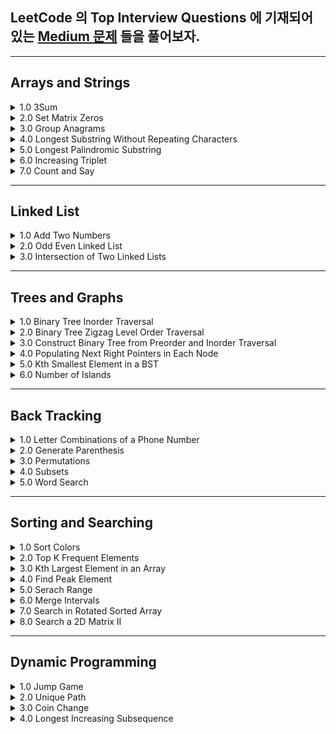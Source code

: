 
## LeetCode 의 Top Interview Questions 에 기재되어 있는 [Medium 문제](https://leetcode.com/explore/interview/card/top-interview-questions-medium/103/array-and-strings/776/) 들을 풀어보자.

---
## Arrays and Strings

<details> 
  <summary> 1.0 3Sum </summary> 
  
  > 고민 
  - brute force 말고 다른 방법 을 찾아보자
  
  
  > 해결
  ### Intuition
<!-- Describe your first thoughts on how to solve this problem. -->
As given hint, once you designate the `Target` value that will be summed up to 0 with other two values, you can use dictionary to solve the problem. 

### Approach
<!-- Describe your approach to solving the problem. -->

1.0 Sort the given array. Once you sort the array, you won't have to deal with same sum of 3 values with different permutations. You are only interested in getting the `combination of sum`. 

Example) Given [-1,0,1,2,-1,4]

- Possible outcome = [-1,0,1], [-1,2,-1] ,[0,1,1] 
- You are `not interested` in the `sequence`, but the combination of integer, so you must only get  [-1,0,1] or [0,1,1] depending on how you sort the array.
- Sort the array in ascending order, it becomes ->  [-4,-1,-1,0,1,2]
- The following result would be = [-1,-1,2],[-1,0,1],[-1,0,1] and the duplicate combinations can be omitted using `Set`

2.0 Declare `Set<[Int]>` to prevent from getting duplicate combination of sum as shown in the example above.

3.0 Iterate through the array until `index` reaches up to right below `nums.count-1`. This way you dont have to examine the last two elements since you are only interested in sum of 3. 

4.0 Create innerloop that iterates from `index+1` until right below `nums.count`. Here you would update dictionary with `-(Target + sortedArray[j])` for key, and j as the value. 

5.0 if you find matchingValue with respect to the existing key of dictionary, record the indexes in the result. 



### Complexity
- Time complexity: `O(n^2)`
<!-- Add your time complexity here, e.g. $$O(n)$$ -->

- Space complexity: `O(n^2)`
<!-- Add your space complexity here, e.g. $$O(n)$$ -->

### Code

```swift 
class Solution {
    
  func threeSum(_ nums: [Int]) -> [[Int]] {
  
      var res: Set<[Int]> = []
      let sortedArr = nums.sorted(by: <) 
       
      for index in 0..<sortedArr.count-1 {
          let target = sortedArr[index]
          var dict: [Int:Int] = [:]
        for j in index+1..<sortedArr.count {  
          var temp: [Int] = [target]
          if let matchedValueIndex = dict[sortedArr[j]] { 
            temp.append(sortedArr[matchedValueIndex])
            temp.append(sortedArr[j])
            res.insert(temp)
          } else {
            dict.updateValue(j, forKey: -1 * (target + sortedArr[j])) 
          } 
            
        }
      }
      
    return Array(res)
   }
}
```
  
</details>

<details>
  <summary> 2.0 Set Matrix Zeros </summary>
  
  > 고민 
  - 어떤 자료구조를 사용해서 간단히 문제를 풀수있을지 고민.
  
  > 해결
  - 튜플을 이용, 요소가 0인 좌표 (x,y) 를 기록하여 문제 해결
  
  > 결과
  ```swift 
      func setZeroes(_ matrix: inout [[Int]]) {
        
        var pos: [(Int,Int)] = [] //x,y
        
        for x in 0..<matrix.count {
            for y in 0..<matrix[x].count{
                if matrix[x][y] == 0 {
                    pos.append((x,y))
                }
            }
        }
        
        for item in pos {
            matrix[item.0] = matrix[item.0].map{$0*0}
            for row in 0..<matrix.count {
                matrix[row][item.1] = 0
            }    
        }            
        
    }
  ```
  - Time complexity: `O(n*m)`
<!-- Add your time complexity here, e.g. $$O(n)$$ -->

- Space complexity: `O(n+m)`
<!-- Add your space complexity here, e.g. $$O(n)$$ -->
</details>


<details>
    <summary> 3.0 Group Anagrams </summary>
    
   > 고민 
   - 어떻게 다른 글자를 가지고 있는지 확인해줄까? 
   - 어떻게 같은 요소를 포함하고 있는애들끼리만 묶어줄까? 

   > 해결 
   - 각 String 에 Sort 를 사용하면 같은 문자를 포함하고 있는 요소와 아닌요소를 나눌수 있었다. 
   - 그 후 `Dictionary` 의 키값으로 다른 순서로 섞여있는 문자들을 구별하기 위하여 sorted 된 형태의 문자를 key 값으로 두고 value 로 각기 다른 순서로 구성된 문자들을 묶어두기 위해서 `[String]` 을 할당해주었다. 
    - 주어진 `strs` 를 순회하여 각 딕셔너리를 채워준뒤에 마지막으로 각 value 를 `res` 에 `append` 해줌으로 문제를 해결할수 있었다. 
    
   > 결과 
  
  ```swift 
  func groupAnagrams(_ strs: [String]) -> [[String]] {

    var commons: [String: [String]] = [:]
    var res: [[String]] = []

    for string in strs {
      let sortedString = String(string.sorted())
      if var anagrams = commons[sortedString] {
        anagrams.append(string)
        commons[sortedString] = anagrams
      }else{
        commons.updateValue([string], forKey: sortedString)
      }
    }

    for item in commons {
      res.append(item.value)
    }

    return res
  }
  ```
  
  - Time complexity: `O(n)`
<!-- Add your time complexity here, e.g. $$O(n)$$ -->

  - Space complexity: `O(n)`
<!-- Add your space complexity here, e.g. $$O(n)$$ -->

  </details>

<details> 
  <summary> 4.0 Longest Substring Without Repeating Characters </summary>
  
 > 고민 
 - 처음엔 이번에 들어온 string 요소가 이미 array 에 있다면 array 를 다 비우고 새로 시작하는 로직으로 작성하다 `removeSubrange` 를 사용해서 문제를 해결.
  
  
### Intuition
<!-- Describe your first thoughts on how to solve this problem. -->
Iterate through the given string and if there duplicated element found, update array that keep tracks of the current substring. 



### Approach
<!-- Describe your approach to solving the problem. -->
- Keypoint is to slice array by using `removeSubrange` 
- `array` is used to keep tracks of current substring.
- `set` is used to store traces of `array` 

![image.png](https://assets.leetcode.com/users/images/9327b146-8f1d-410a-a822-dbb022bf143d_1665562097.4361033.png)

### Complexity
- Time complexity: `O(n)`
<!-- Add your time complexity here, e.g. $$O(n)$$ -->

- Space complexity: `O(n)`
<!-- Add your space complexity here, e.g. $$O(n)$$ -->

### Code
```swift 
class Solution {
    
   func lengthOfLongestSubstring(_ s: String) -> Int {
  
      var set: Set<[String]> = []
      var curr: [String] = []

      for char in s {
        if let duplicatedIndex = curr.firstIndex(of: String(char))
        {
          curr.removeSubrange(0...duplicatedIndex)
        }
        curr.append(String(char))
        set.insert(curr)
      }
      return set.max(by: {$0.count<$1.count})?.count ?? 0
    }
}
```
</details>

<details>

 - 혼자sol? -> ❌
 <summary> 5.0 Longest Palindromic Substring </summary>
 
 > 고민
 - palindrome 이면 중복된 요소가 있는 인덱스마다 string 을 slice 해서 palindrome 여부를 판별하면 되겠다는 생각을 했다.
 - 하지만 아래와 같은 문제가 생겨 해메다 문제를 해결하지 못함.
 ex) "aacab" 일때, aac 까지 확인후 그다음 요소인 a 가 왔을때 aaca 와 aca 를 비교해야하는데 이방법은 time complexity 를 O(n^3) 가 되므로 패스하지 못함. 
 
 > 해결
 - 요소하나하나를 검사할때마다, 가운데 요소부터 양끝으로 뻗어가는 pointer (left, right) 를 생성하여 요소가 같은지 확인.
 - 이때 중요한것은 palindrome 의 길이가 odd, even 일때 를 생각해야한다는것이다. 
 <img width="835" alt="image" src="https://user-images.githubusercontent.com/36659877/195517073-f1b96583-b957-49a8-8547-6fc12c8662d5.png">

 > 결과 
 
 ```swift 
 func longestPalindrome(_ s: String) -> String {
  var left = 0
  var right = 0
  var resLen = 0
  let str = Array(s)
  var resLeft = 0
  var resRight = 0
  
  for i in 0..<str.count {
    (left,right) = (i,i)
    while (left >= 0 && right < str.count) && str[left] == str[right] {
      if (right - left + 1) > resLen {
        (resLeft,resRight) = (left,right) // 여기서 res = str[left...right] 를 할당하게되면 On^3 의 시간복잡도가 발생하므로, resLeft, resRight 에 일단 저장해둠.
        resLen = right - left
      }
      right += 1
      left -= 1
      
    }
    
    (left,right) = (i,i+1)
    while (left >= 0 && right < str.count) && str[left] == str[right] {
      if (right - left + 1) > resLen {
        (resLeft,resRight) = (left,right)
        resLen = right - left
      }
      right += 1
      left -= 1
    }
  }
  
  return String(str[resLeft...resRight])
}
```

- Time Complexity = `O(n^2)`

- Space Complexity = `O(1)`
 
</details>

<details> 
   <summary> 6.0 Increasing Triplet </summary> 
   
   > 고민 
   - 1부터 시작해서 왼쪽 < 가운데 < 오른쪽 이면 true 를 반환 하는 함수를 작성해봤는데, 3개가 꼭 연속으로 붙어 있어야한다는 제약조건이 없었기때문에 실패했다. 
   - 따라서 왼쪽, 오른쪽 요소를 검사하는 로직은 그대로 가져가되, lower, high bound 안에 middle 값이 존재해하는 로직을 파기 시작했다. 
   
   
   > 해결 
   
   ### 시도1
   - 1부터 요소 검사를 시작하여 left 값과 right 값이 유효할시 low, high bound 를 업데이트 시켜준다. 
   - left 와 right 가 현재 curr 값과 같은 값이 아니라면, prevMid 값을 업데이트 해준다. prevMid 는 high bound 가 업데이트 됐을시에, 이전의 middle 값을 넣어주어 유효한 triplet 인지 확인하는 용도때문에 할당해주었다. 
 
 ```swift 
   func increasingTriplet(_ nums: [Int]) -> Bool {
        
        if nums.count < 3 {return false}
        var low = nums[0]
        var high = Int.min
        var prevMid = 0

        for i in 1..<nums.count-1{ 
            let curr = nums[i]
            let left = nums[i-1]
            let right = nums[i+1]

            //Update left
            if curr > left {
                low = left
            }

            //Update right
            if curr < right {
                high = right   
            }

            if ((low < prevMid && high > prevMid) || (low < curr && high > curr)) {
                return true 
            }     
            
            if curr != right && curr != left {
                prevMid = curr    
            }

        }

       return false
    }
```  
- Time Complexity = `O(n)`

- Space Complexity = `O(n)`

  ### 시도2
  - 1.0 lower, upper 값을 max 로 잡는다. 
  - 2.0 주어진 배열을 순회 하면서 현재 값이 lower,upper 값 보다 같거나 작을시에 lower 값 upper 값을 순서대로 업데이트 시켜준다. 
  - 3.0 만약 숫자가 lower 보다 크고, upper 보다 작을시에 true 를 반환 해준다. 
  - 4.0 모든 요소를 순회 했는데도 불구하고 함수종료가 안되었다는 뜻은, lower, upper Range 사이에 값이 존재하지 않았다는 뜻이므로 false 를 반환해준다. 
   
```swift
   func increasingTriplet(_ nums: [Int]) -> Bool {
        var lower = Int.max, upper = Int.max
        for num in nums {
            if num <= lower {
                lower = num
            } else if num <= upper {
                upper = num
            } else {
                return true
            } 
        }
        return false
    }
```  
  
- Time Complexity = `O(n)`

- Space Complexity = `O(1)`

</details>

<details> 

   <summary> 7.0 Count and Say </summary>
    
   > 고민 
    
   - 문제를 보고 이해하지 못해서 힌트를 보고 해결했다. 
   - 내가 이해한 정도는 이전 수의 각자리수마다 연속으로 중복되는 요소를 카운트 하여 string 값으로 반환하는 작업을 n 번 반복하는 함수를 작성하는 것이였다. 

   > 해결
    
   ```swift 
   func countAndSay(_ n: Int) -> String {
      var str: String = ""
      //base case
      if n == 1 {
        return "1"
      }else {
        str += countAndSay(n-1)
        let count = counter(str)
        return stringConverter(count)
      }
   }

  func counter(_ str: String) -> [[Int]] {
    let first = str.index(str.startIndex, offsetBy: 0)
    var cnt = 1
    var res: [[Int]] = [[Int(String(str[first]))!,cnt]]

    for i in 0..<str.count-1 {
      let currIndex = str.index(str.startIndex, offsetBy: i)
      let nextIndex = str.index(str.startIndex, offsetBy: i+1)
      let element = String(str[currIndex])
      let nextElement = String(str[nextIndex])

      if res[res.count-1][0] != Int(nextElement)! {
        res.append([Int(nextElement)!,1])
      }
       if element == nextElement {
        cnt += 1
        res[res.count-1][1] = cnt
      }else{
        cnt = 1
      }

    }
     return res
  }

  func stringConverter(_ nums: [[Int]]) -> String {
    var str = ""
    for num in nums {
      for element in num.reversed() {
        str += String(element)
      }
    }
    return str
  }
  
  ```
  
  - Time Complexity = `O(n^2)`

  - Space Complexity = `O(n)`
  
</details>

---- 

## Linked List 

<details> 
  <summary> 1.0 Add Two Numbers </summary>
  
  > 고민 
  - 어떻게 새로운 노느들 리스트의 마지막 노드에 계속 이어줘야할지 고민 했다. 
  
  
  > 해결
  - 새로운 ListNode 의 마지막 노드를 tracking 하고 새로운 노드를 이어줄 변수를 만들었다. 
  - 이변수(`resNext`) 는 `res` listNode 를 참조하고 있고 `resNext = resNext.next` 를 while loop 에서 선언해주어 리스트 맨끝의 노드를 가르킬수 있도록 구현해주었다. 
  
  > 결과 
  
  ```swift 
  func addTwoNumbers(_ l1: ListNode?, _ l2: ListNode?) -> ListNode? {
        
        var carry = 0 
        var curr1 = l1
        var curr2 = l2
        var res: ListNode? = ListNode()
        var resNext = res
        
        while (curr1 != nil || curr2 != nil) { 
            var sum = (curr1?.val ?? 0) + (curr2?.val ?? 0) + carry
            carry = sum/10
            
            if sum >= 10 { 
                sum = sum - 10
            }
            
            curr1 = curr1?.next
            curr2 = curr2?.next 
            resNext?.next = ListNode(sum)
            resNext = resNext?.next
        }
        
        if carry == 1 { 
            resNext?.next = ListNode(carry)
        }
            //Trim off the first 0 Listnode
            res = res?.next
        
        return res
    }
    
  ```
 
  - Time Complexity = `O(n)`

  - Space Complexity = `O(n)`

 </details>

 <details> 
    <summary> 2.0 Odd Even Linked List </summary> 
    
   > 고민 
   - 홀수번째 있는 노드와 짝수번째 있는 노드를 어떻게 분리시킬지 고민 했다. 
    
   > 해결 
   - 이전번 문제와 똑같은 방법으로, 홀수, 짝수 번째 노드를 저장시킬 변수를 만들어서 리스트 끝에 이어주는 형식으로 문제 해결 
    
  ```swift 
    func oddEvenList(_ head: ListNode?) -> ListNode? {
      // var res = head

      var oddList: ListNode? = ListNode()
      var oddNext = oddList

      var evenList: ListNode? = ListNode()
      var evenNext = evenList

      var curr = head
      var cnt = 1

      while curr != nil {

        if cnt % 2 == 1 {
          oddNext?.next = curr
          oddNext = oddNext?.next
        } else {
          //evenCase
          evenNext?.next = curr
          evenNext = evenNext?.next
        }
        curr = curr?.next
        cnt += 1
      }

      if evenNext?.next?.next == nil {
        evenNext?.next = nil
      }

      oddList = oddList?.next
      evenList = evenList?.next
      oddNext?.next = evenList

      return oddList
    }
  ```
  
  ```swift 
  //더 간단히 푸는 방법 
     func oddEvenList(_ head: ListNode?) -> ListNode? {
        var odd = head
        var even = odd?.next
        
        var evenHead = even
        var oddHead = odd
        
        while even?.next != nil {
            odd?.next = even?.next
            odd = odd?.next
            
            even?.next = odd?.next
            even = even?.next
        }
        
        odd?.next = evenHead
        
        return oddHead
    }
  ```
    
  - Time Complexity = `O(n)`
  
  - Space Complexity = `O(1)`
    
 </details>


 <details> 
    <summary> 3.0 Intersection of Two Linked Lists </summary>
   
  - 혼자sol? -> ❌
  
  > 고민 
  - 각각 길이가 다른 리스트의 중 Intersect 하는 노드를 어떻게 찾을지 고민함. 
  - 리스트를 reverse 해서 풀어보려했으나 기존리스트의 순서를 바꾸면 안되므로 pass.
  
  > 해결
  - 각각 리스트의 길이를 세어 길이의 차만큼 offset 을 주어서 list 를 순회하는 방법으로 문제를 해결해도 되지만, count 하는과정의 시간이 오래걸림.
  - 각각의 리스트를 순회할때 nil 값이 오면, 다른 리스트의 첫부분으로 가서 문제를 해결하는 방법이 있었다. 
  - 이렇게해서 둘의 리스트를 한번씩 순회하면 길이의 상관없이 각각 검사되는 요소의 순서가 일치해 지므로 문제 해결!. 
  [참조](https://www.youtube.com/watch?v=D0X0BONOQhI)
   
  > 결과 
  
  ```swift
  func getIntersectionNode(_ headA: ListNode?, _ headB: ListNode?) -> ListNode? {
        
        var head1 = headA
        var head2 = headB
        
        while head1 !== head2 {
            head1 = head1 == nil ? headB : head1?.next
            head2 = head2 == nil ? headA : head2?.next
        }

        return head1
    }
  ```
  
  - Time Complexity = `O(n+m)`
  
  - Space Complexity = `O(1)`
    
  
 </details>
 
 ----
 
 ## Trees and Graphs
 
 <details>
     <summary> 1.0 Binary Tree Inorder Traversal </summary>
     
   > 고민 
   - Binary Tree 를 Inorder Traversal 하는 방법을 한번도 풀어보지 못해서 처음에 개념을 좀 찾아보고 코드로 구현하려고 했다. 
   - Inorder Traversal 은 Tree 를 검색하는 하나의 DFS 방법으로 왼쪽 가장 깊은 노드에서부터 오른쪽 방향으로 진행되는 방법이다. 
   - 처음 개념을 파악하고 나서 왼쪽 노드로 뻗어가는과정중에 오른쪽 노드가 있는지 파악 해야하나? 라는 고민을 했었지만 결과적으로는 아니였다. (여기서 시간을 엄청 잡아먹음) 
   - 한 2시간넘게 잘못된생각으로 문제를 풀려고 했었는데 솔직히 문제를 풀면서도 확신이 들지 않았었다. 다음부터는 시간이 꽤 지나는데도 내생각에 확신이 들지 않는다면 가능한 빨리  문제를 어떻게 접근해야하는지 다시 살펴볼 필요가 있다고 생각한다. 
     
   > 해결 
   - 0.0 pointer 를 root 로 향하게 한다.
   - 1.0 pointer 의 왼쪽 Child node 가 nil 이 될때 까지 쭉 pointer 를 이동시키며 Stack 에 저장한다. 
   - 2.0 Stack 제일 위에 있는 node 를 pop 해주고 res 에 append 한다. 
   - 3.0 pointer 를 pop 된 node 의 오른쪽 요소로 향하게 하고 1.0,2.0 을 되풀이 한다. 
   - 4.0 이 과정을 Pointer 가 nil, stack 이 empty 가 될때까지 반복한다. 
     
  <img width="1599" alt="image" src="https://user-images.githubusercontent.com/36659877/196602000-89c2e9cb-ac36-42dd-a045-1c4430483fd2.png">
    
   ```swift 
   func inorderTraversal(_ root: TreeNode?) -> [Int] {
    var res: [Int] = []
    var pointer = root
    var stack: [TreeNode] = []
    
    //Pointer 가 nil, stack 이 empty 가 될때까지
    while pointer != nil || !stack.isEmpty {
      
      //LeftNode Traversal 
      while pointer != nil {
         stack.append(pointer!) 
         pointer = pointer?.next
      }
      
      let lastNode = stack.removeLast() 
      res.append(lastNode.val) 
      pointer = lastNode.right
    }
    return res
   }
   ```
      
 - Time Complexity = `O(n)`
  
 - Space Complexity = `O(n)` 
 </details>
 
 
 <details> 
   <summary> 2.0 Binary Tree Zigzag Level Order Traversal </summary> 
    
   > 고민 
   - 어떻게 하나의 level 씩 노드를 검색할수 있을까? 
   - 어떻게 방향을 제어 할수 있을까? 
    
   > 해결 
   - BFS(하나의 level 씩 검색하는 방법) 를 사용해서 문제를 해결하는 방법을 저번에 한번 구현한적이 있었는데 생각이 잘 나지 않아서 다시 보고 익히는 연습을 했다. 
   - 각 level 이 읽어지는 방향이 달라지면서 노드값 또한 결과 배열에 정리 시켜놔야하는데 이부분에서 많이 고민 했다. Stack 과 Queue 를 같이 사용할지, 아니면 다른 방법이 있을지 생각 고민했다. 
   - 그 결과 루트 에서부터 오른쪽 에서 왼쪽 방향으로 읽는다고 생각하여 읽는 방향이 왼쪽에서 오른쪽 일경우 Queue 에 들어 있던 요소들을 배열에 넣은다음 reversed 해주어 문제를 해결했다.
       
   ![image](https://user-images.githubusercontent.com/36659877/196968613-c284d1bd-0a99-4bb1-96d9-14ba2de26e19.png)

   ![image](https://user-images.githubusercontent.com/36659877/196968663-162d864f-6479-47d5-bff6-437f8df56318.png)
     
   > 결과 
   ```swift 
   class Queue { 
    
    private var queue: [TreeNode?] = []
    private var head: Int = 0

    var count: Int {
      return queue.count - head 
    } 

    var isEmpty: Bool { 
      return self.count == 0 
    }

    func enqueue(_ val: TreeNode?) {
        guard let newNode = val else {return}
        queue.append(newNode)
    }

    func dequeue() -> TreeNode? { 
        guard head < queue.count, let node = queue[head] else {return nil}
        queue[head] = nil
        head += 1
        return node
    } 

   }
    
   func zigzagLevelOrder(_ root: TreeNode?) -> [[Int]] {

      var queue = Queue() 
      var res: [[Int]] = []
      var curr = root
      var leftToRight = false 
      queue.enqueue(curr)
        
      while (!queue.isEmpty) {
          var level: [Int] = [] 
          var count = queue.count - 1 

          while (count >= 0) { 
              if let node = queue.dequeue() {
                   level.append(node.val)
                   count -= 1
                   queue.enqueue(node.left)    
                   queue.enqueue(node.right)
              }
                
          }
       
          if leftToRight {
                level = level.reversed()
          }
            
          leftToRight = !leftToRight
          res.append(level)
      }

      return res
   }
   ```
    
   - Time Complexity = `O(n+E)` where E = Number of nodes per level
    
   - Space Complexity = `O(n+E)` 
 </details> 

 <details> 
   <summary> 3.0 Construct Binary Tree from Preorder and Inorder Traversal </summary> 
   
   > 고민 
   - preorder 와 inorder 리스트를 만들때 사용되었던 Binary Tree 를 생성하야하는데, 어떻게 preorder 와 inorder 리스트 들이 만들어지는지 알아봐야겠다. 

### Preorder (전위 순회) 방식 

![image](https://user-images.githubusercontent.com/36659877/197224781-95b32994-592d-48f4-88fb-3c416128e35f.png)
   
 - 순회 순서 => Root, Left, Right
 -> F > B > A > D > C > E > G > I > H 

### Preorder (전위 순회) 방식 

 ![image](https://user-images.githubusercontent.com/36659877/197229986-4f49811c-90cb-45ed-8d71-dcf4584b630b.png)

 - 순회 순서 => Left, Root, Right
 -> A > B > C > D > E > F > G > H > I
 
 - 두 방식의 공통점은 subTree 하나의 끝이 나올때까지 순회를 계속 하는 DFS 방식이다. 
 - 두방식의 다른점은 처음 2개의 요소를 탐색하는 순서인데, root/left 를 먼저 탐색하냐에 있다. 
 - 정확히 어떤 패턴을 사용해서 문제를 해결해야할지 몰라서 두개의 배열을 나열해보고 하나씩 요소를 제거 해봤고, 아래와 같은 생각을 이끌어 낼수 있었다. 

 
  > - Preorder 배열의 첫 요소는 Binary Tree 의 시작점의 값을 알려주기 때문에, preorder 배열의 요소를 하나씩 BinaryTree Node 로 생성한다음, 어떤 순서로 연결해줄지를 inorder 배열을 통해서 유출해냈다. 
  > - 또한 첫번째 요소를 기준으로 왼쪽 요소들은 Left SubTree 인것을 알수 있고, 오른쪽 요소들은 Right SubTree 인것을 유출해 낼수 있었다. 
  > 그리고 아래와 같은 방식으로 Binary Tree 를 완성해갔다. 
  
![image](https://user-images.githubusercontent.com/36659877/197249222-174d8fc4-b1ec-4ca7-9bf2-0f96634d9c38.png)
![image](https://user-images.githubusercontent.com/36659877/197250061-8a919182-59da-42ba-9d3d-65ee5f283635.png)
![image](https://user-images.githubusercontent.com/36659877/197250089-32646a4a-6651-4967-8794-09022034f90a.png)


> 해결
- 위에서 고민했던방법을 구현하는데에 있어서 어려움을 겪었다. 결국 혼자서 문제를 해결 하지는 못했고, Recursive 하게 문제를 해결하는 방법을 참조 하여 해결 하였다. 

```swift 
func buildTree(_ preorder: [Int], _ inorder: [Int]) -> TreeNode? {
    //baseCase
    guard let firstValue = preorder.first else {return nil}
    let root = TreeNode(firstValue)
    let midIndex = inorder.firstIndex(of:firstValue)!
    root.left = buildTree(Array(preorder[1..<(midIndex+1)]), Array(inorder[0..<midIndex]))
    root.right = buildTree(Array(preorder[(midIndex+1)...]), Array(inorder[(midIndex+1)...]))
  return root
}
```

- Time Complexity = `O(n)`
    
- Space Complexity = `O(n)` 

 </details>

<details>
  <summary> 4.0 Populating Next Right Pointers in Each Node </summary>
  
  > 고민 
  - 문제를 보고 각 레벨을 순회하면서 문제를 해결할수 있겠다고 생각함. 
  
  > 해결
  - 큐를 사용해서 BFS 를 구현하여 문제를 해결했다. 
  
  > 결과 
  
  ```swift
  class Queue {
    
    private var queue:[Node?] = [] 
    private var head = 0 
    
    subscript(index: Int) -> Node? {
        return queue[index]
    }
    
    var first: Node?{
      return queue[head]  
    } 
    
    var count: Int {
      return queue.count - head  
    } 
    
    var isEmpty: Bool {
        return self.count == 0
    }
    
    func enqueue(_ node: Node?) {
        queue.append(node)
    }
    
    func dequeue() -> Node? { 
        guard head < queue.count, let node = queue[head] else {return nil}
        queue[head] = nil
        head += 1
        return node
    }
    
  }
                                 
  func connect(_ root: Node?) -> Node? {
        guard let root = root else {return nil}
        var queue = Queue()
        queue.enqueue(root)
        
        while !queue.isEmpty {
            
            var cnt = queue.count-1
            while cnt >= 0 {

                let node = queue.dequeue()
                if cnt == 0 {
                    node?.next = nil
                }else{
                    node?.next = queue.first
                }
                if let left = node?.left {queue.enqueue(left)}
                if let right = node?.right {queue.enqueue(right)}
                cnt -= 1
            }

        }
        
        return root
    }
  ```
  
 - Time Complexity = `O(n)`
    
 - Space Complexity = `O(1)` 
  
</details>
   
<details>
  <summary> 5.0 Kth Smallest Element in a BST </summary>
  
  > 고민 
  - 트리에 주어진 값들을 어떻게 하면 sort 할수 있을까?
  
  > 해결 
  - BST 를 inorder 방식으로 순회하며 각각의 값을 배열에 넣어주면 ascending order 로 배열이 나열될것이다. 
  
  > 결과 
  
  ```swift 
  func kthSmallest(_ root: TreeNode?, _ k: Int) -> Int {
        
        var stack:[TreeNode?] = []
        var pointer = root 
        var sortedValueList: [Int] = []
        
        while pointer != nil || !stack.isEmpty {
            
            //Traverse To deapest leftNode
            while pointer != nil {
                stack.append(pointer)
                pointer = pointer?.left
            }
            
            //PopStacks 
            if let node = stack.popLast() {
                sortedValueList.append(node!.val)
                pointer = node?.right 
            }
        }
        
        return sortedValueList[k-1]
    }
  ```
  - Time Complexity = `O(n)`
    
  - Space Complexity = `O(1)`

</details>

<details> 
  <summary> 6.0 Number of Islands </summary>
  
  > 고민 
  - 직관적으로 생각했을때는 문제를 아래와 같이 해결할수 있을것같다고 생각했다. 
  
  ![image](https://user-images.githubusercontent.com/36659877/197436086-53feac5c-f6ee-4727-b4c2-7884a270fe0f.png)

  - 왼쪽 위 부터 시작해서 1 과 연결되어 있는 1 들의 묶음으로 island 만들고, 만들어진 island 의 가장 오른쪽 위의 index 부터 시작하여 1 이 나올때까지 배열을 순회하는것이다. 
  - 이때 0 이 아니 1을 만났을때 또 다른 island 의 묶음을 만드는 것이다. 
  - 하지만 이를 구현하는 방법에서 막혔는데 2가지 문제가 있었다. 
  - 1.0 어떻게 현재 1과 연결되어 있는 모든 1을 찾지? 
  - 2.0 어떻게 이미 방문한 요소를 표시할수 있을까? 
  
  > 해결 
  - 1과 연결되어 있는 오른쪽,아래 방향을 검사해서 1인경우 연속해서 연결되어 있는 1을 찾을수 있다. (하나의 완성된 섬을 찾기 위해서)
  - 여기서 중요한점은 연결되어 있는 1이 방문이 됐다는것을 표기해야한다. 
  - 첫번째 1과 연결된 좌표는 (0,1), (1,0) 이다. 
  - (0,1)과 (1,0) 에 연결되어 있는 1의 좌표는 (0,2),(1,1),(2,0) 인데 (1,1) 이 중복된것을 확인할수있고 두번 확인 할필요가 없어진다. 
  - 이렇게 중복된 요소의 방문을 피할수 있는 방법은 BFS 방법을 이용해서 1이 있는곳을 체크하는것이다. 
  ![image](https://user-images.githubusercontent.com/36659877/197437731-4129553a-496c-42f5-a311-fe2ade27a5a6.png)
  
  
  > 결과 
  - 실질적인 구현은 Recursive 하게 풀었다. 
  - 일단 주어진 grid 를 순회하면서 1 을 찾으면, 해당 맵에 1이 연속으로 연결되어 있는 1을 -> 0 으로 만들어준다. (위,아래,오른쪽,왼쪽 방향으로)
  - 변경된 맵을 계속 순회하게 되면 첫번째 1과 연결이 안되어 있던 또다른 1을 찾을수 있게되는데 이때 islandCount 를  +1 해준다. 
  
  ![image](https://user-images.githubusercontent.com/36659877/197448179-2f648d71-7611-4f7f-9281-c6848b25cf0a.png)

  ```swift 
  func numIslands(_ grid: [[Character]]) -> Int {
      
      let row = grid.count
      let col = grid[0].count
      var islandCount = 0
      var map = grid

      for r in 0..<row {
          for c in 0..<col{
              if map[r][c] == "1" { //배열순회중, 1을 찾으면, r,c 를 reference Point 로 사용하여 연결되어 있는 1 들을 0 으로 만들어준다
                  islandCount += 1
                  changeElement(r,c,&map)
              }
          }
      }
      return islandCount
  }



  func changeElement(_ r:Int, _ c:Int, _ map: inout [[Character]]) { //To find area of island from the reference point

    guard r >= 0, r < map.count,
          c >= 0, c < map[0].count,
          map[r][c] == "1" else {return}
    map[r][c] = "0"
    changeElement(r+1, c, &map) //Search bottom and change to 0
    changeElement(r-1, c, &map) //top
    changeElement(r, c+1, &map) //right
    changeElement(r, c-1, &map) //left
  }
  ```

  - Time Complexity = `O(n^2)`
    
  - Space Complexity = `O(n+m)`

</details>

---- 
## Back Tracking
<details> 
  <summary> 1.0 Letter Combinations of a Phone Number </summary>  
  
  > 고민 
  - 어떻게 하나의 숫자로 만들수 있는 알파벳을 빼고 다른 숫자로 만들수 있는 알파벳과 조합을 이룰수 있을까?
  
  > 해결 
  - BackTracking Tree 를 그려보면 아래와 같이 만들수 있다.   
  ![image](https://user-images.githubusercontent.com/36659877/197676152-2035e3ed-6b06-44b1-b01a-a7a5e18d5a2c.png)
  - 2의 a 로 시작했을때 3의 def 과 조합하여 string 배열을 만들어 주어야하는데, 아래와 같은 방식으로 문제를 해결했다. 
  - 함수의 인풋으로 주어진 digits 를 index 로 관리해서 2와 3이 가지고 잇는 단어를 빼낼수있다. 
  - 첫번째로 2 의 (index = 0) 모든 character 를 순회하며 recursive 한 함수를 호출한다. 
  - 이 recursive 에 (index + 1) 을 넣어주어 3 이 가지고 있는 단어들을 순회 하며 이전에 넘어온 character (a,b,c 순) 과 현재 characters (d,e,f 순) 을 합쳐 recursive 함수 호출을 basecase 에 도달할때 까지 반복한다. 
  - 이때 basecase 는 현재 합쳐친 string 의 개수가 함수 인풋으로 주어진 digits 의 개수와 같은것이다. 
  
  > 결과 
  ```swift 
  func letterCombinations(_ digits: String) -> [String] {
    let letterList: [String: String] = ["2":"abc",
                                        "3":"def",
                                        "4":"ghi",
                                        "5":"jkl",
                                        "6":"nmo",
                                        "7":"pqrs",
                                        "8":"tuv",
                                        "9":"wxyz"]
    var res: [String] = []


      func backTracking(_ index: Int, _ currStr:String) {

        //basecase 
        if currStr.count == digits.count { 
          res.append(currStr)
          return
        }

        let strIndex = digits.index(digits.startIndex, offsetBy: index)
        for char in letterList[digits[strIndex]] {
            backTrack(index+1, currStr+String(char))  
        }

      } 

    if !digits.isEmpty {
      backTrack(0,"")
    }

    return res 
  } 
  
  ```
  
  - Time Complexity = `O(n*4^n)` (worstCase)
    
  - Space Complexity = `O(n)`
  
</details>

<details> 
  <summary> 2.0 Generate Parenthesis </summary> 
  
  > 고민 
  - 문제를 아예 어떻게 접근해야할지 조차 생각이 안난다. 
  - 계속 풀어보는 수밖에 없을듯.. 
  
  > 해결 
  
  ### 문제 파악
  - 3이 주어질때 well formed parenthesis 는 ["((()))","(()())","(())()","()(())","()()()"] 와 같다. 
  - Well Formed parenthesis 의 `Key Point` 는 "(" 이전에 ")" 가 올수 없는 형식이다. `)(` 와 같은 형식 불가 
  - n * 2 만큼의 parenthesis 가 존재하고 "(" 와 ")" 가 각각 반반 을 차지한다. 
  
  ### 문제 접근 
  - 어떻게 문제를 풀수 있을까? 
  - Brute force 방법으로 접근 해보자. 
    - Valid 한 parenthesis 는 어떠한 케이스인가? 
    - n = 3 일때, 3개의 opened, 3개의 closed 괄호를 가지고 있어야한다 (base case)
    - 이들의 순서는 opened parenthesis > closed parenthesis 일때만 closed 괄호를 더할수 있다. 
    - 열린 괄호는 limit, 즉 n 개의 열린괄호 까지 더해 줄수 있다. 
    - 이런 제약사항으로 백트래킹트리 를 만든다면 아래와같은 트리를 만들수있다. 
    
![image](https://user-images.githubusercontent.com/36659877/197924954-cce0a060-a348-4ba9-ba49-6e6390796c26.png)

  - 이 과정을 recursive 하게 코드로 구현해보자 
  
  ### 코드 구현 
  - base case 는 현재 str.count 가 n*2 일때로 구성하였다. 
  - 아래와같은 2가지의 case 로 recursive 하게 backtracking 함수를 불러줄수있다.  
  - 1.0 `(` 의 개수가 n 개 미만일떄 
  - 2.0 `)` 의 개수가 `(` 의 개수보다 작을때.

  > 결과 
  
  ```swift 
    func generateParenthesis(_ n: Int) -> [String] {

    let list: [Bool:String] = [true:"(", false:")"]
    var res:[String] = []

        func backTrack(_ openCnt: Int, _ closeCnt: Int, _ currStr: String) {
          //basecase
          if currStr.count == n*2 {
            res.append(currStr)
            return
          }

          //Add open parenthesis when it does not exceeds the limit
          if openCnt < n {
            backTrack(openCnt+1, closeCnt, currStr + (list[true]!))
          }

          //Call recursivly on the case below at the same time.

          //Add closed parenthesis if the count of closed parenthesis is less then opened ones.
          if closeCnt < openCnt {
            backTrack(openCnt, closeCnt+1, currStr + (list[false]!))
          }

        }

      backTrack(0,0,"")

      return res
    }
  ```  
  - Time Complexity = `O(8^n)` (worst case 잘모르겠음..)
    
  - Space Complexity = `O(n)`

</details> 


<details> 
  <summary> 3.0 Permutations </summary> 

  > 고민 
  - 어떻게 4자리 이상의 수가 주어질때 permutation 을 구할수 있을까? 
  - 일단 3자리 이하의 수가 주어질때는 어떻게 문제를 풀어야해야하는지 알아냈다. 
  - Ex) [1,2,3] 이 주어질 경우, 
    - [1,2,3] -> [1,3,2] 
    - [2,1,3] -> [2,3,1] 
    - [3,2,1] -> [3,1,2] 
    
    위와 같은 순으로 [1,2,3] 의 첫번째 요소의 순서을 번갈아가며 3개의 reference 배열을 만들었고, 하나의 배열마다 그 내부 요소의 순서를 index 로 지정하여 1부터 2 까지 순서를 바꿔주었다. 
  - 문제는 [1,2,3,4] 와 같이 4개 이상의 요소가 포함된 배열일 경우이다. 
    - 현재 내가 생각해낸 알고리즘은 내부의 요소 인덱스가 0부터 항상 증가하기 때문에 [1,2,3,4] 일경우 [1,3,2,4] -> [1,3,4,2] 까지 밖에 계산을 하지 못한다. 
    - 인덱스가 계속 증가기만 하다보니 [1,2,4,3], [1,4,2,3], [1,4,3,2] 같은 요소들이 빠진다는 이야기다. 
    
    현재 내가 작성 한 코드는 아래와 같고 어떻게 위 문제를 해결할수 있을지 찾아보자. 
    ```swift 
    func permute(_ nums: [Int]) -> [[Int]] {
  
      var res: [[Int]] = []

      func backTrack(_ startIndex: Int, curr: [Int]) {

        res.append(curr)
        if startIndex >= nums.count-1 {
          return
        }
        var newCurr = curr
        newCurr.swapAt(startIndex, startIndex+1)
        backTrack(startIndex+1, curr: newCurr)

      }

      for i in 0..<nums.count {
        var curr = nums
        curr.swapAt(i, 0)
        backTrack(1,curr: curr)
      }


      return res
    }
    ```
    
 > 해결
 - 주어진 배열[1,2,3] 에 대해서 나는 만들수 있는 조합의 reference? 를 아래와 같이 만들었었는데. 
 
    > 내가 생각했던 방식
    > [1,2,3] -> [1,3,2] 
    
    > [2,1,3] -> [2,3,1] 
    
    > [3,2,1] -> [3,1,2] 
    
    > 정답 방식
    - 정답을 본뒤에 사람들은 요소 하나하나 씩 선택하면 그 다음 것에서 무었을 선택할수 있나? 라는 로직으로 트리를 아래와 같이 만들었다. 
    - 동그라미 안에 들어 있는 요소들의 순서 하나하나가 permuation 이 되는 방식이다. 
![image](https://user-images.githubusercontent.com/36659877/198196919-1c5e1e5e-c864-4924-a6ec-9638a00e5450.png)


    > 구현 방식
    ![image](https://user-images.githubusercontent.com/36659877/198197967-ef633b85-a7de-44ea-ba93-9c8b3e531c77.png)
    ![image](https://user-images.githubusercontent.com/36659877/198204334-ea37ae54-3b4a-4511-83bf-6926b1c758ac.png)

  > 결과 
  ```swift 
    func permute(_ nums: [Int]) -> [[Int]] {

      var res: [[Int]] = []
      //basecase
      if nums.count == 1 {return [nums]}

      var copy = nums

      for _ in 0..<copy.count { //주어진 배열의 크기만큼 반복
        let firstVal = copy.remove(at: 0) //맨 앞에 있는 값을 빼주고
        var perms = permute(copy)//1개의 요소가 남을때 까지 계속 진행 (Basecase)

        for i in 0..<perms.count {
          perms[i].append(firstVal)
        }

        res += perms
        copy.append(firstVal)
      }
       return res
    }
  ```

  - Time Complexity = `O()` 
    
  - Space Complexity = `O(n)`

</details>

<details> 
  <summary> 4.0 Subsets </summary> 
  
> 고민
- 문제의 패턴이 위 3문제와 많이 흡사한것을 느낀다. 
- Recursive 하게 문제를 해결하려고 하는데 depth 가 깊어지면서 흐름을 이해하기가 너무 어려워진다. 

> 해결 
### 시도1
- 지금까지 문제를 풀었던 경험을 살려서 해답을 비슷하게 모방해보려고 했다. 
- BackTracking Tree 를 아래와 같이 만들었는데, 주어진 배열의 요소를 순서대로 remove 해가며 res 를 업데이트 하는 방식으로 문제를 해결 했다. 
![image](https://user-images.githubusercontent.com/36659877/198554709-f2dbc736-7ab1-4558-93ad-843f8357b151.png)
- 하지만 맨 끝단의 트리를 보면 중복되어 있는 요소들이 보일것이다. 중복을 해결하기 위해서 contains 메소드를 사용했는데, extra time complexity 를 추가 하기 때문에 효율적이지 못하다. 

- 구현 
```swift 
func subsets(_ nums: [Int]) -> [[Int]] {
  
  var res: [[Int]] = [[]]
  //basecase
  if nums.isEmpty {return []}
  res.append(nums)

  for i in 0..<nums.count {
    var copy = nums
    copy.remove(at: i)
    let singleElement = subsets(copy) // [[2,3]]
    for element in singleElement {
      if !res.contains(element) {
        res.append(element)
      }
    }
  }

  return res
}
```

### 시도2: 백트래킹 
- 더할건지 더하지 않을껀지 2가지 선택에서 백트래킹 방법으로 문제를 해결할수있다.
- 여기서 2가지의 선택은 첫번째 요소부터 시작해서 이 요소를 존재하는 배열에 넣을건지 말건지에 대한 선택이다. 
![image](https://user-images.githubusercontent.com/36659877/198561557-9c360f40-0f24-433f-889e-550da2b6ef54.png)

- 구현 
```swift 
  func subsets(_ nums: [Int]) -> [[Int]] {

    var res: [[Int]] = []
    var subSet: [Int] = []
    //[1,2,3]
    func dfs(_ index: Int) {
      //baseCase would be..
      if index >= nums.count{
        res.append(subSet)
        return
      }

      //for selecting current index of element
      subSet.append(nums[index])
      dfs(index+1)

      //not selecting current index
      subSet.removeLast() //Empty Subset
      dfs(index+1)
    }

    dfs(0)
    return res
  }
```
- Time Complexity = `O(n*2^n)` where n = length of given array. 2 = selection choices of each element

</details>

<details> 

  <summary> 5.0 Word Search </summary> 

> 고민 
- Number of island 문제와 많이 흡사하다는 생각이 들었다. 
- 주어진 word 의 첫번째 단어를 찾을시 그 요소의 좌,우,하,상 방향을 탐색해서 주어진 단어를 이어갈수 있는지 확인하는 로직으로 접근했다. 

> 해결 
- 하나의 요소에 쭉연결되어 있는지 확인할수 있도록 DFS 방식으로 문제를 해결했지만, 현재 로직의 런타임 시간이 들쑥날쑥해서 leetCode 에 통과를 했다 못했다 하는 상황이 발생. 

```swift 
func exist(_ board: [[Character]], _ word: String) -> Bool {

  let reversedWord = String(word.reversed())

  for row in 0..<board.count {
    for col in 0..<board[row].count {
      if let nextWord = reversedWord.last, board[row][col] == nextWord {
        let word = search(row: row, col: col, grid: board, word: reversedWord)
        if word.isEmpty {
          return true
        }
      }
    }
  }
  return false
}

func search(row: Int, col: Int, grid: [[Character]], word: String) -> String {
  guard row >= 0, row < grid.count,
        col >= 0, col < grid[row].count,
        grid[row][col] == word.last
  else {return word}
  
  var newWord = word
  newWord.removeLast()
  var map = grid
  map[row][col] = " "
  let res = newWord
  
  //위, 아래, 오른, 왼
  if  search(row: row-1, col: col, grid: map, word: newWord).isEmpty ||
      search(row: row+1, col: col, grid: map, word: newWord).isEmpty ||
      search(row: row, col: col+1, grid: map, word: newWord).isEmpty ||
      search(row: row, col: col-1, grid: map, word: newWord).isEmpty
  {
    return ""
  }
    
  return res
}
```

- Time Complexity = `O(n*m*dfs)` , where n = number of row, m = number of col
  
</details> 

----
## Sorting and Searching 

<details> 
  <summary> 1.0 Sort Colors </summary>
  
  > 고민 
  - counting Algorithm 이 무었인지 몰라 찾아보고 문제를 품. 
  
  > 해결 
  
  ### Counting Sort Algorithm 
  
  1.0 각각의 요소의 갯수를 세어준다. 
  
  2.0 세어진 요소의 개수를 오른쪽 방향으로 축적하며 더해준다. 
  
  3.0 오른쪽으로 한칸씩 이동시킨다. 
  
 ![image](https://user-images.githubusercontent.com/36659877/198857951-fbe27d50-5113-4b11-92d8-bcfc6926c5bb.png)
  
  
  ### Implementation of Counting Sort Algorithm 
  
  - nums 와 같은 길이인 배열을 하나 더 만든다
  - counting sort 배열에 있는 인덱스 값들과 nums 요소의 값을 매칭시켜서 새로운 배열에 순서대로 정렬 시켜놓는다. 
  
  > 결과 
  ```swift 
      func sortColors(_ nums: inout [Int]) {

      var countList = Array(repeating: 0, count: 3)
      var res = Array(repeating: 0, count: nums.count)
      //Counting Algorithm
      for i in 0..<nums.count {
        countList[nums[i]] += 1
      }

      for i in 1..<countList.count {
        countList[i] += countList[i-1]
      }

      for i in 0..<countList.count-1 {
        let lastIndex = countList.count-1-i
        countList[lastIndex] = countList[lastIndex-1]
      }
      countList[0] = 0

      //Sort Nums
      for i in 0..<nums.count {
        let index = countList[nums[i]]
        let value = nums[i]
        res[index] = value
        countList[nums[i]] += 1
      }

      nums = res

    }
  ```
  
  - Time Complexity = `O(n+k)` where n = length of nums, k = range of colors 
  - Space Complexity = `O(n+k)`
  
</details> 

<details> 
  <summary> 2.0 Top K Frequent Elements </summary>
  
  > 고민 
  - max heap 을 굳이 구현해야할까? 
  - 처음 return K most frequently elements 라는 의미를 전혀 이해하지 못함. 
  - 요소가 K 만큼 있는 것을 반환하는 줄 알았는데, K 번 이상 불린게 있다면 그 요소들을, 없다면 그 이하로 불린 요소들을 반환해주는 것이였다. 
  
  > 해결 
  - 딕셔너리를 이용해서 sort 해주면 굳이 max heap 을 따로 구현해야할 필요가 없기때문에 디셔너리를 이용해서 문제를 해결. 
  - 대신 max heap 처럼 사용해야하기 때문에, desending order 로 sort 해주어야했슴.
  
  
  > 결과 
  ```swift 
    func topKFrequent(_ nums: [Int], _ k: Int) -> [Int] {

      var count:[Int: Int] = [:]
      var res: [Int] = []

      for num in nums {
        if count[num] == nil {
          count.updateValue(1,forKey:num)
        }else {
          count[num]! += 1
        }
      }

      let sorted = count.sorted(by: {$0.value>$1.value})

      for i in 0..<k {
        res.append(sorted[i].key)
      }

      return res
    }
  ```
  
  - Time Complexity = `O(n)`
  
  - Space Complexity = `O(n)`  
</details> 

<details> 
  <summary> 3.0 Kth Largest Element in an Array </summary> 
  
  > 고민 
  - sorting algorithm 을 따로 구현 해야하나? 
  
  > 해결 
  - 그냥 Foundation 에서 지원해주는 sorted() 메소드 사용해서 문제 해결함. 
  
  > 결과 
  
  ```swift 
     func findKthLargest(_ nums: [Int], _ k: Int) -> Int {
        let sorted = nums.sorted(by: {$0>$1})
        return sorted[k-1]
    }
  ```
  - Time Complexity = `O(n)`
  
  - Space Complexity = `O(1)`

</details> 

<details> 
  <summary> 4.0 Find Peak Element </summary>
  
  > 고민 
  - 어떻게 O(logn) 시간 복잡도로 문제를 해결할까? 
  
  > 해결 
  - 처음엔 요소하나하나씩 검사해서 전 요소보다 현재 요소가 크고, 다음요소보다 작을때 해당 인덱스를 반환하도록 접근했지만 O(n) 의 시간 복잡도를 형성하게 됨
  - Binary search 를 사용한 접근 방법을 찾아 봤고, left, right, pivot indexing 을 사용해서 문제를 해결했다. 
    - 처음 left 와 right 을 0,nums 의 마지막 인덱스로 할당해주고 (left+right)/2, 그 중앙에 있는 인덱스를 pivot 으로 설정해주었다.
    - 그후, pivot 에 위치한 요소가 그 다음 요소보다 값이 작을경우 현재 pivot 보다 오른쪽 에 더 큰값이 있는것으로 판별, left 를 pivot + 1 로 설정해준다. 
    - 만약 그 반대로 pivot 에 위치한 요소가 다음 요소의 값보다 클경우 pivot 중심으로 왼쪽에 peak 이 있다고 판별, right 를 pivot 으로 할당해준다. 
    - 이 과정을 계속 반복하면, left 와 right 가 맞물리게 되는데, 이때 while 룹을 빠져나온다. 
    - right, 혹은 left 인덱스를 마지막으로 반환해주면, 주어진 배열의 peak index 를 찾을수 있게된다. 
  ![image](https://user-images.githubusercontent.com/36659877/198945096-ffe501ba-e28f-41c4-88d6-a811b0ae7877.png)

  > 결과 
  ```swift
  func findPeakElement(_ nums: [Int]) -> Int {
  
    var right = nums.count-1
    var left = 0

    if nums.count <= 1 {return 0}

    while left < right  {
      let pivot = (left + right)/2
      let curr = nums[pivot]
      let next = nums[pivot+1]

      if curr < next {
        left = pivot+1 //3
      }else {
        right = pivot
      }
    }
    return left
  }
  ```
                    
  - Time Complexity = `O(logn)`
  
  - Space Complexity = `O(1)`  

</details>

<details> 
  <summary> 5.0 Serach Range </summary> 
  
  > 고민 
  - O(logn) 시간 복잡도록 문제 해결하기.. 
  
  > 해결 
  - 첫번째 시도는 배열의 첫번째 Target 인덱스를 구해서 left 를 미리 설정해 주는것이다. 
  - 첫번째 target 을 발견하면, 그 인덱스가 left 가 되고, right 인덱스를 binary search 를 이용해서 문제를 해결하는 방법이다. 
  
  ```swift 
    func searchRange(_ nums: [Int], _ target: Int) -> [Int] {
      guard let left = nums.firstIndex(of: target) else {
        return [-1,-1]
      }

      var right = nums.count-1

      while (nums[left] != target || nums[right] != target) {
        let pivot = (left+right)/2
        let curr = nums[pivot]
        let nextVal = nums[pivot+1]

        if nextVal > curr {
          right = pivot
        }else {
          right -= 1
        }

      }
      return [left,right]
    }
  ```
  - 그런데 이방법이 O(logn) 시간복잡도를 충족시키는지에 관한 의문이 든다. 
  - 그 이유는 첫번째 target 인덱스를 찾을때까진 linear search 를 하게 되기 때문이다. 
  - 따라서 left 또한 binary serach 를 이용해서 구하는 방식을 사용해서 문제를 해결했다. 
  
  > 결과 
  
  ```swift 
  func searchRange(_ nums: [Int], _ target: Int) -> [Int] {
    guard !nums.isEmpty else {return [-1,-1]}
    var res: [Int] = []
    res.append(findStartIndex(nums,target))
    res.append(findEndIndex(nums,target))
    return res
  }

  func findStartIndex(_ nums: [Int], _ target: Int) -> Int {
    var res = -1
    var left = 0
    var right = nums.count-1

    while left <= right {
      let pivot = (left+(right))/2
      let curr = nums[pivot]

      if (curr >= target) {
        right = pivot-1
      } else {
        left = pivot+1
      }

      if (curr == target) {
        res = pivot
      }

    }
    return res
  }

  func findEndIndex(_ nums: [Int], _ target: Int) -> Int {
    var res = -1
    var left = 0
    var right = nums.count-1

    while left <= right {
      let pivot = (left+right)/2
      let curr = nums[pivot]

      if (curr <= target) {
        left = pivot+1
      } else {
        right = pivot-1
      }

      if (curr == target) {
        res = pivot
      }

    }
    return res
  }
  ```
  
  - Time Complexity = `O(logn)` 
  
  - Space Complexity = `O(logn)` 

</details>

<details> 
  <summary> 6.0 Merge Intervals </summary> 
  
  > 고민 
  - 현재 배열의 요소와 다음 요소가 포함하고 있는관계를 어떻게 수식해야할지 고민을했다. 
  - 처음엔 주어지는 배열의 요소가 ascending 순으로 sort 되어 있는줄알아서 문제를 풀면서 해멨다. 
  
  > 해결 
  - 다음 요소의 배열의 포함관계 수식화 
  - 아래 다이어그램을 그려보면서 어떤 수식으로 표현해야하는지 알아봄
  ![image](https://user-images.githubusercontent.com/36659877/199403456-e9a8eb33-f1c2-478e-b873-93cc8e5114ed.png)
  - 첫번째로 배열의 첫번째요소 (시작점) 을 기준으로 sort 를 해준다. (이렇게 하면 첫번째 배열의 첫번째 요소는 가장 작은 값이니 어디서 부터 시작해하는지 생각할 필요가 없어진다).
  - 다음배열의 첫번째 요소가 현재 배열의 마지막요소보다 같거나 작을시, merge 되는 것을 확인할수 있다. -> merge 되는 경우는 끝나는 값을 현재 배열의 끝과 다음 배열의 끝을 비교해서 업데이트해주어야한다. 
  - 만약 다음배열의 첫번째 시작요소가 더 클경우는 (머지가 안되는경우) append() 시켜준다. 
  
  > 결과 
  ```swift 
  func merge(_ intervals: [[Int]]) -> [[Int]] {
    var sortedIntervals = intervals.sorted(by: {$0<$1}) 
    var res: [[Int]] = [] 
    
    for interval in sortedIntervals {
      if res.isEmpty || res[res.count-1][1] < interval[0] { //이전 요소의 마지막 값이 현재 시작값보다 작다면 머지 하지 않음.
        res.append(interval)
      }else {
        //머지해줘야하는데, 마지막 값을 업데이트 시켜줘야한다. 
        res[res.count-1][1] = max(res[res.count-1][1], interval[1])
      } 
     
    }
  
  }
  ```
  
  
  - Time Complexity = `O(Nlogn)` (worst case for sort)
  
  - Space Complexity = `O(n)`

  
</details> 
  
<details> 
  <summary> 7.0 Search in Rotated Sorted Array </summary> 
  
  > 고민 
  - O(logn), binary search 로 어떻게 partially sorted 한 array 를 탐색할수 있을까? 
  
  > 해결 
  - 문제는 내가 해결하지 못했다. 
  - [여기](https://www.youtube.com/watch?v=U8XENwh8Oy8) 를 참조 해서 문제를 해결했는데 너무 복잡하다는 생각이든다. 
  - 전체적인 흐름은 binary search 를 기반으로 해서 중심 pivot 기준으로 첫번째 요소와 값을 비교한다. 이렇게 하면 현재 pivot 의 기준으로 왼쪽/오른쪽 방향으로 sorted 되있는지 알수 있기 때문이다. 
  - 그 이후 Target 값과 mid, left, right 값을 비교하며 left, right 를 업데이트 시켜주고 이과정을 left <= right 될때까지 반복한다. 
  
  > 결과 
  ```swift 
  func search(_ nums: [Int], _ target: Int) -> Int {
  
    var left = 0
    var right = nums.count-1

     while left <= right {
      let pivot = (left+right)/2

      if nums[pivot] == target {
        return pivot
      }

      //Left sortPortion
      if nums[left] <= nums[pivot] {
        if nums[pivot] < target ||  target < nums[left] { //
          left = pivot+1
        }else {
          right = pivot-1
        }

      }else {
        //Right sortPortion
        if target < nums[pivot] || target > nums[right]{
          right = pivot-1
        }else {
          left = pivot+1
        }
      }
    }
    return -1
  }
  ```
  - Time Complexity = `O(logn)`
  
  - Space Complexity = `O(1)`
  
</details>
  
<details> 
  <summary> 8.0 Search a 2D Matrix II </summary>
  
  > 고민 
  - Brute Force 보다 더 빠르게 문제를 어떻게 풀어야할까? 
    - 각 row 와 col 들이 Ascending 한 순으로 sort 되있다는 힌트는 binary search 를 할수 있는 최적의 조건이고, brute force 방법보다 빠르게 문제를 해결할수 있다. 
    - 그럼 어떻게 binary search 를 적용할까? 
    
  > 해결 
  - 일단 직관적으로 어떻게 주어진 Target 을 구할수 있을지 한번 생각해 보았다. 
    - 1.0 첫번째 row 에 주어진 Target 값과 가장 근접한 값의 index 를 찾는다. (이때 Target 과 같은 값을 찾으면 true 반환) 
      -> 가장 근접하는 뜻은 그 다음 인덱스에 있는 값들과 col 의 값들은 Target 의 값보다 크다는 뜻이된다. 
      ![image](https://user-images.githubusercontent.com/36659877/199996183-373c3e2f-0bf1-40c3-b0c9-0ab4284c991a.png)

    - 2.0 찾은 index 에서 column 부터 첫번째 컬럼 까지 검사를 한다.
     ![image](https://user-images.githubusercontent.com/36659877/199996369-3c2a0fd4-9d47-4114-b4de-5d4dbdf5272f.png)

  - 이 과정을 Binary Search 알고리즘을 적용한다면 BruteForce 보다 빠르게 탐색할수 있다. 
  
  
  > 결과 
  ```swift 
   func searchMatrix(_ matrix: [[Int]], _ target: Int) -> Bool {
      let row = 0
      var col = 0
      var left = 0
      var right = matrix[row].count-1

  
      //1.0 Search to find Starting Point from the first row
      while left <= right {
        let mid = (left+right)/2
        let curr = matrix[row][mid]

        if curr == target || matrix[row][left] == target || matrix[row][right] == target {
          return true
        }

        if curr < target {
          left = mid+1
        } else {
          right = mid-1
        }
      }


      //2.0 Search Backwards til Col == 0
      col = right
      while col >= 0 {
        left = 0
        right = matrix.count-1
        while left <= right {
          let mid = (left+right)/2
          let curr = matrix[mid][col]

          if curr == target || matrix[left][col] == target || matrix[right][col] == target {
            return true
          }

          if curr < target {
            left = mid+1
          }else {
            right = mid-1
          }
        }
        col -= 1
      }

      return false
    }
 ``` 
  
  - Time Complexity = `O(logn)`
  
  - Space Complexity = `O(1)`

</details>

----
## Dynamic Programming 

<details> 
   <summary> 1.0 Jump Game </summary> 
   
   > 고민 
   - 어떻게 DP 로 문제를 해결야하나? 
   
   > 해결 
   - 이 문제는 DP와 Greedy 방법으로 해결할수 있는데, DP을 사용한 방법은 O(n^2) 의 시간복잡도를 가지게 되고, Greedy 는 O(n) 의 시간복잡도를 가지고 해결할수 있어 Greedy 방식으로 문제를 해결
   - 로직 : 
      - 마지막 인덱스에 도달할수 있는지 알면되기 때문에 마지막 인덱스 이전의 인덱스 값 + 요소 값이 마지막 인덱스에 도달할수 있는지 확인한다. 
      - 만약 마지막 인덱스에 도달할수 있다면 이전의 인덱스(nums.count-3) 이 (nums.count-2) 에 도달할수 있는지 확인하면된다. 
      - 첫번쨰 인덱스 요소가 다음 인덱스에 도달할수 있다면 true 를 반환한다. 

   > 결과 
   
   ```swift 
   func canJump(_ nums: [Int]) -> Bool {
      var goal = nums.count-1

      for i in stride(from: nums.count-1, through:0 , by: -1){
        if (i+nums[i]) >= goal {
           goal = i
        }
      }
      return goal == 0
    }
   ```
   
  - Time Complexity = `O(N)`
  
  - Space Complexity = `O(1)`

</details>

<details> 
  <summary> 2.0 Unique Path </summary> 
  
  > 고민 
  - 처음 시작 점에서 부터 오른쪽, 왼쪽으로 가는 선택지가 있으니까 가는 선택지의 좌표를 cache 해놓고 문제를 풀면되지 않을까? 라는 만연한생각을 했다. 
  - 그리고 아래와같이 트리를 그리면서 Valid 한 path 를 어떻게 하면 기록해서 그 수를 셀수 있을지 고민 해봤지만... 어떻게 Path 를 저장해야하지? 라는 것에서 막혀버렸다. 
  
  ![image](https://user-images.githubusercontent.com/36659877/200159018-c29fa0ae-f9ed-43c3-b2ad-98391ff4cd58.png)

  > 해결 
  - 여러 길의 Path 를 저장해놓는방법을 아래와 같이 해결한다. 
    - 아래 그림은 좌표 (1,1) 까지 갈수 있는 방법을 계산하고자 한다.   
    - 문제에서 주어진것처럼 하나의 좌표에서 갈수 있는 방향은 오른쪽과 아래 방향이다. 따라서 해당좌표에서 바라보았을때 여기까지 올수있는 옵션은 왼쪽, 위 에서 오는 방향이라고 말할수 있다. 
  ![image](https://user-images.githubusercontent.com/36659877/200159473-af7fe346-454f-46df-abb1-945ced519cb6.png)
  
  - 그럼 어떤 값으로 해당좌표까지 올수 있는 path 의 개수를 나타낼수 있을까? 
    - 첫시작점에서 첫시작점까지 올수 있는 방법은 1가지 방법뿐이다. 그럼 그 좌표에서 갈수 있는 방향또한 첫번째 좌표에서 오른쪽으로 가는방법 1가지, 아래로 가는방법 1가지 뿐이다. 
    - 즉 최소 경로의 갯수는 1개라는 뜻이다. 
    - 따라서 mxn 만큼의 배열을 1로 할당해준다. 
    - 이렇게 되면, (1,1) 까지로 갈수 있는 방법은 위, 왼쪽에서 오늘 방법들을 합한게 되는데 아래 다이어그램에 표기했듯, (0,1), (1,0) 까지 가는 방법이 각각 1이여서 (1,1)까지 가는 방법은 2가지가 된다. 
    - 이 방법을 마지막 요소까지 진행하여 배열 각 좌표에 도달할수 있는 경로의 수를 업데이트 해주면된다. 
![image](https://user-images.githubusercontent.com/36659877/200159636-ce05fa64-4fb2-4d09-bbf6-d8ef6e433cdb.png)

  > 결과
  ```swift 
    func uniquePath( _ m:Int, _ n:Int) -> Int { 
      var dp = Array(repeating: Array(repeating: 1 count: n), count:m)
      
      //첫번째 열의 값은 모두1 (오른쪽 하나의 방향으로 가는 방법밖에 없으니)
      for i in 1..<m { 
        for j in 1..<n { 
          dp[i][j] = dp[i-1][j] + dp[i][j-1]
        }
      }
      
      return dp[m-1][n-1]
    }
  
  ```
  
</details>


<details> 
  <summary> 3.0 Coin Change </summary> 

> 고민 
- 큰수에서 부터 나누어서 나머지 값을 그 다음큰수로 나누어 모든 코인은 순회하고 사용된 코인 개수를 세는 방식으로 문제를 해결하려고 했으나, 최소 코인의 개수를 사용해서 amount 를 충족시키지 못하기 때문에 DP 방법을 알아봄. 
  
  
> 해결 
- dp 라는 배열을 만들었는데 amount+1 만큼의 개수와 초기요소의 값도 amount + 1 으로 설정을 한다. 
  - 각 요소는 [amount] 일때의 필요한 코인의 개수를 명시한다. amount + 1 인 이유는 이후에 값 1 부터 amount 까지 순회하며 현재 amount 에 할당되어있는 코인의 개수를 업데이트 해주기위해 (최소값) amount 에 1 을 더한 것이다. 
  - amount + 1 을 하는 이유는 amount 가 0 일때 의 케이스를 커버하기 위하여 일부로 하나 더큰 배열로 만듦
  
- 만약 Coins = [1,3,4,5] , Amount = 7 일시, dp 에는 dp[Amount] = number coin 이 저장되는데, amount 는 0 부터 주어진 amount 까지 존재하며 각 amount 에 필요한 코인의 최소 개수는 dp 에 저장된다. 

- Amount 가 0 부터 6까지 일때 dp 업데이트 현황

![image](https://user-images.githubusercontent.com/36659877/200245701-aace2498-b9a8-4451-acbe-be61e920157a.png)

  - Amount 가 7 일시, coins 을 순회하며 (7-coin) >= 0 일때 (음수일시 amount 값을 초과해버림) 현재 저장되어있던 dp 값과, 새로선택된 coin 의 dp 값중 작은 값으로 dp 를 업데이트 시킨다. 
   - 고른 코인이 1일시, 
    dp[7] = 1 + dp[7-1] = 3
    
    
  - 고른 코인이 3일시, 
    dp[7] = 1 + dp[7-3] = 2 

> 결과 

```swift 
func coinChange(_ coins: [Int], _ amount: Int) -> Int {
  
  var dp:[Int] = Array(repeating: amount+1, count: amount + 1)
  dp[0] = 0
  
  for i in 1..<dp.count {
    for coin in coins {
      if (i - coin) >= 0 {
        dp[i] = min(dp[i], 1+dp[i-coin])
      }
    }
  }
  return dp[amount] == amount+1 ? -1 : dp[amount]
}

```
- Time Complexity = `O(amount * coins.count)`
  
- Space Complexity = `O(amount)`  

</details>


<details> 
  <summary> 4.0 Longest Increasing Subsequence </summary> 
  
  > 고민 
  - 뭔가 각 요소 하나하나 선택했을때 그 다음 요소가 이전의 요소보다 작을시 카운트를 하지 않게 알고리즘을 작성하면될것같다. 
  - 하지만 이게 sequence 로 구성이 있으니 주어진 배열하나하나 에서 나올수 있는 모든 subsequence 를 찾아야하는데.. 여기서 머리가 멈췄다. 
  
  > 해결 
  - 일단 첫번째 생각은 얼추 들어 맞았다. 문제는 결국엔 DP 를 사용해서 해결하지만 거기까지 도달하는 생각의 흐름은 아래와 같다. 
  
  ### Brute Force - DFS (Generate every possible subsequence) 
  - Given array = [0,1,0,3,2,3] 
  - 각 요소 마다 subsequnce 에 추가할건지 말건지에 대한 2가지의 선택지가 주어지는데, 이렇게 문제를 해결하게되면 O(2^n) 지수시간의 시간복잡도가 형성이 된다. 
  - 따라서 DP 를 사용해 알고리즘의 효율성을 높힌다. 
  
  ### Using DP 
  - Given array = [1,2,4,3], 일때 Longest Subsequence 는 [1,2,4] 혹은 [1,2,3] 으로 3개가 된다. 
  - 문제풀이는 일단 Brute Force 접근방식부터 시작해서 어떻게 DP 를 사용해야할지 고민을 해보자. 
  
  > 1.0 Check all subsequences starting at first index to the end 
  - 이때 subsequence 는 오름순 이여야하기 때문에 이전인덱스의 값이 현재 인덱스의 값보다 작은지 확인해야한다. 
  - 아래 보이는 다이어그램은 0번째 인덱스를 선택했을때 어떻게 subsequnces 들이 구성되는지 그린것이다.
  
  ![image](https://user-images.githubusercontent.com/36659877/200486686-d67e39ca-f741-4a78-86d8-5bacfc940a4a.png)

  > 2.0 Identify Duplicated Patterns 
  - 0 번째인덱스에서 시작해 마지막 트리를 보면 [1,2,4] 에서 3번째 인덱스로 나아갈땐 다음 인덱스 요소가 3이기 때문에 더이상 나아가지 못하게된다. 
  - 마찬가지로 3번째 인덱스에서 4번째 인덱스로 가려고 하지만 주어진 배열의 크기를 벚어남으로 더이상 나아가질 못한다. 
  
  - 이런상황은 첫번째 인덱스를 [2] 또는 [3] 을 선택해서 간것과 같은 패턴을 보여준다. 
  - 인덱스 2 를 첫번째로 선택할 경우에는 [4] 가 되고, 그 다음 인덱스 3 은 [4] 보다 작기때문에 더이상 나아가질 못한다. 
  - 인덱스 3 를 첫번째로 선택할 경우에는 [3] 가 되고, 그 다음 인덱스 4 주어진 배열의 크기를 벗어남으로 더이상 나아가질 못한다.
    
  - 따라서 이런 공통적인 패턴을 cache 해두고 같은상황이 왔을때 다시 사용하도록 하면된다. 이 캐싱 과정을 그려보면 아래와같다. 
  
  ![image](https://user-images.githubusercontent.com/36659877/200487991-eb3bfa43-86e7-48b0-9396-72b23a9e9a64.png)
  
  - 그렇다면 LIS[1] 과 LIS[0] 은 어떻게 구한것인가? 
    - LIS[1] 은 `1 번째 인덱스 를 선택한 것`, `1 번째 인덱스 를 선택 + LIS[2] 선택 한 것`, `1 번째 인덱스 를 선택 + LIS[3] 선택 한 것` 중에 가장 개수가 많은 subsequnce 를 선택해주면 된다. 
    - 마찬가지로 LIS[0] 은 
      - `0 번째 인덱스 를 선택한 것`, `0 번째 인덱스 를 선택한 것 + LIS[1] 선택 한 것` `0 번째 인덱스 를 선택한 것 + LIS[2] 선택 한 것` `0 번째 인덱스 를 선택한 것 + LIS[3] 선택 한 것` 중에 가장 개수가 많은 subsequnce 를 선택해주면 된다. 
  
  > 결과 

  - 위 패턴을 본결과, 마지막 인덱스부터 subsequence 를 체크하면 가장 작은 subproblem 을 풀수 있기때문에 마지막 인덱스의 요소에서부터 만들수있는 subsequence 의 개수를 
  DP 에 업데이트 해주도록 알고리즘을 구현해준다. 
  
  ```swift 
  func lengthOfLIS(_ nums: [Int]) -> Int {
        //lowest length of subsequence = 1 
        var dp: [Int] = Array(repeating: 1, count: nums.count)
        
        //뒤에서 부터 거꾸로 인덱스를 거쳐오면서 이전의 요소값이 현재 요소값인지 작은지 확인하고 
        //dp 를 업데이트 해준다. 
        for i in stride(from: nums.count-2, through: 0, by: -1){
            for j in i+1..<nums.count { 
                if nums[i] < nums[j] {
                    dp[i] = max(dp[i], 1+dp[j])
                }
            }            
        }       
        return dp.max()! 
    }
  ```
  
  - Time Complexity = `O(n^2)` 
  
  - Space Complexity = `O(n)`

</details>
